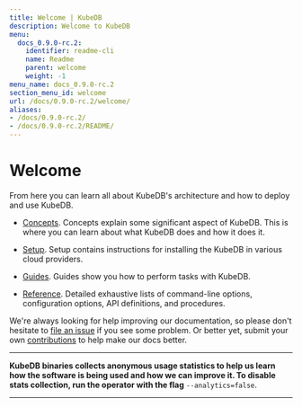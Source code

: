 ```yaml
---
title: Welcome | KubeDB
description: Welcome to KubeDB
menu:
  docs_0.9.0-rc.2:
    identifier: readme-cli
    name: Readme
    parent: welcome
    weight: -1
menu_name: docs_0.9.0-rc.2
section_menu_id: welcome
url: /docs/0.9.0-rc.2/welcome/
aliases:
- /docs/0.9.0-rc.2/
- /docs/0.9.0-rc.2/README/
---
```


# Welcome

From here you can learn all about KubeDB's architecture and how to deploy and use KubeDB.

- [Concepts](/docs/0.9.0-rc.2/concepts/). Concepts explain some significant aspect of KubeDB. This is where you can learn about what KubeDB does and how it does it.

- [Setup](/docs/0.9.0-rc.2/setup/). Setup contains instructions for installing the KubeDB in various cloud providers.

- [Guides](/docs/0.9.0-rc.2/guides/). Guides show you how to perform tasks with KubeDB.

- [Reference](/docs/0.9.0-rc.2/reference/). Detailed exhaustive lists of command-line options, configuration options, API definitions, and procedures.

We're always looking for help improving our documentation, so please don't hesitate to [file an issue](https://github.com/kubedb/project/issues/new) if you see some problem. Or better yet, submit your own [contributions](/docs/0.9.0-rc.2/CONTRIBUTING) to help make our docs better.

---

**KubeDB binaries collects anonymous usage statistics to help us learn how the software is being used and how we can improve it. To disable stats collection, run the operator with the flag** `--analytics=false`.

---
